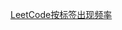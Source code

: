 





[LeetCode按标签出现频率](https://www.nowcoder.com/discuss/295269?type=post&order=time&pos=&page=5&channel=1009&source_id=search_post)